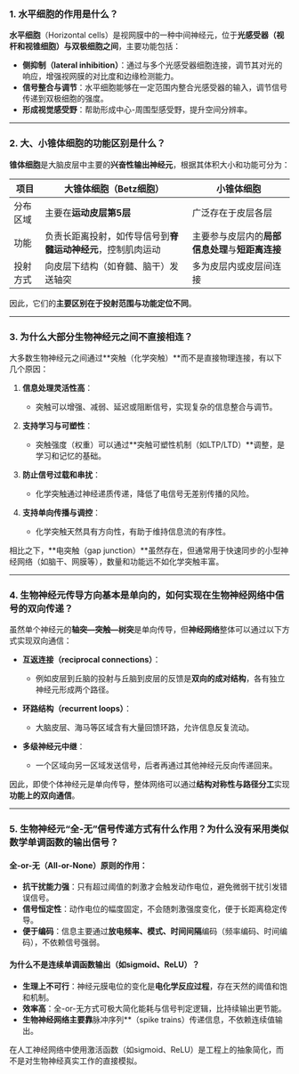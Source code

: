 ### 1. **水平细胞的作用是什么？**

**水平细胞**（Horizontal cells）是视网膜中的一种中间神经元，位于**光感受器（视杆和视锥细胞）与双极细胞之间**，主要功能包括：

* **侧抑制（lateral inhibition）**：通过与多个光感受器细胞连接，调节其对光的响应，增强视网膜的对比度和边缘检测能力。
* **信号整合与调节**：水平细胞能够在一定范围内整合光感受器的输入，调节信号传递到双极细胞的强度。
* **形成视觉感受野**：帮助形成中心-周围型感受野，提升空间分辨率。

---

### 2. **大、小锥体细胞的功能区别是什么？**

**锥体细胞**是大脑皮层中主要的**兴奋性输出神经元**，根据其体积大小和功能可分为：

| 项目   | **大锥体细胞（Betz细胞）**                | **小锥体细胞**                    |
| ---- | -------------------------------- | ---------------------------- |
| 分布区域 | 主要在**运动皮层第5层**                   | 广泛存在于皮层各层                    |
| 功能   | 负责长距离投射，如传导信号到**脊髓运动神经元**，控制肌肉运动 | 主要参与皮层内的**局部信息处理**与**短距离连接** |
| 投射方式 | 向皮层下结构（如脊髓、脑干）发送轴突               | 多为皮层内或皮层间连接                  |

因此，它们的**主要区别在于投射范围与功能定位不同**。

---

### 3. **为什么大部分生物神经元之间不直接相连？**

大多数生物神经元之间通过\*\*突触（化学突触）\*\*而不是直接物理连接，有以下几个原因：

1. **信息处理灵活性高**：

   * 突触可以增强、减弱、延迟或阻断信号，实现复杂的信息整合与调节。
2. **支持学习与可塑性**：

   * 突触强度（权重）可以通过\*\*突触可塑性机制（如LTP/LTD）\*\*调整，是学习和记忆的基础。
3. **防止信号过载和串扰**：

   * 化学突触通过神经递质传递，降低了电信号无差别传播的风险。
4. **支持单向传播与调控**：

   * 化学突触天然具有方向性，有助于维持信息流的有序性。

相比之下，\*\*电突触（gap junction）\*\*虽然存在，但通常用于快速同步的小型神经网络（如脑干、网膜等），数量和功能远不如化学突触丰富。

---

### 4. **生物神经元传导方向基本是单向的，如何实现在生物神经网络中信号的双向传递？**

虽然单个神经元的**轴突—突触—树突**是单向传导，但**神经网络**整体可以通过以下方式实现双向通信：

* **互返连接（reciprocal connections）**：

  * 例如皮层到丘脑的投射与丘脑到皮层的反馈是**双向的成对结构**，各有独立神经元形成两个路径。
* **环路结构（recurrent loops）**：

  * 大脑皮层、海马等区域含有大量回馈环路，允许信息反复流动。
* **多级神经元中继**：

  * 一个区域向另一区域发送信号，后者再通过其他神经元反向传递回来。

因此，即使个体神经元是单向传导，整体网络可以通过**结构对称性与路径分工**实现**功能上的双向通信**。

---

### 5. **生物神经元“全-无”信号传递方式有什么作用？为什么没有采用类似数学单调函数的输出信号？**

#### 全-or-无（All-or-None）原则的作用：

* **抗干扰能力强**：只有超过阈值的刺激才会触发动作电位，避免微弱干扰引发错误信号。
* **信号恒定性**：动作电位的幅度固定，不会随刺激强度变化，便于长距离稳定传导。
* **便于编码**：信息主要通过**放电频率、模式、时间间隔**编码（频率编码、时间编码），不依赖信号强弱。

#### 为什么不是连续单调函数输出（如sigmoid、ReLU）？

* **生理上不可行**：神经元膜电位的变化是**电化学反应过程**，存在天然的阈值和饱和机制。
* **效率高**：全-or-无方式可极大简化能耗与信号判定逻辑，比持续输出更节能。
* **生物神经网络主要靠**脉冲序列\*\*（spike trains）传递信息，不依赖连续值输出。

在人工神经网络中使用激活函数（如sigmoid、ReLU）是工程上的抽象简化，而不是对生物神经真实工作的直接模拟。

